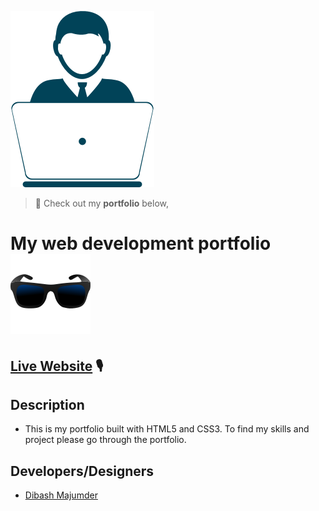 ![Awesome Creative Portfolio Websites](https://github.com/Dibash7/dibash7.github.io/blob/master/avatar.jpg)
>🎨 Check out my **portfolio** below,

# My web development portfolio ![Awesome](https://github.com/Dibash7/dibash7.github.io/blob/master/img/awesome.svg)


## [Live Website](http://dibash7.github.io) 🎙 

## Description

- This is my portfolio built with HTML5 and CSS3. To find my skills and project please go through the portfolio.

## Developers/Designers

- [Dibash Majumder](http://www.github.com/Dibash7)
